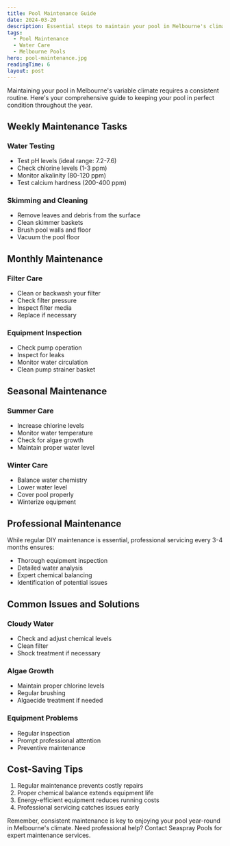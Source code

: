 ```yaml
---
title: Pool Maintenance Guide
date: 2024-03-20
description: Essential steps to maintain your pool in Melbourne's climate for clear water and top performance.
tags:
  - Pool Maintenance
  - Water Care
  - Melbourne Pools
hero: pool-maintenance.jpg
readingTime: 6
layout: post
---
```


Maintaining your pool in Melbourne's variable climate requires a consistent routine. Here's your comprehensive guide to keeping your pool in perfect condition throughout the year.

## Weekly Maintenance Tasks

### Water Testing

- Test pH levels (ideal range: 7.2-7.6)
- Check chlorine levels (1-3 ppm)
- Monitor alkalinity (80-120 ppm)
- Test calcium hardness (200-400 ppm)

### Skimming and Cleaning

- Remove leaves and debris from the surface
- Clean skimmer baskets
- Brush pool walls and floor
- Vacuum the pool floor

## Monthly Maintenance

### Filter Care

- Clean or backwash your filter
- Check filter pressure
- Inspect filter media
- Replace if necessary

### Equipment Inspection

- Check pump operation
- Inspect for leaks
- Monitor water circulation
- Clean pump strainer basket

## Seasonal Maintenance

### Summer Care

- Increase chlorine levels
- Monitor water temperature
- Check for algae growth
- Maintain proper water level

### Winter Care

- Balance water chemistry
- Lower water level
- Cover pool properly
- Winterize equipment

## Professional Maintenance

While regular DIY maintenance is essential, professional servicing every 3-4 months ensures:

- Thorough equipment inspection
- Detailed water analysis
- Expert chemical balancing
- Identification of potential issues

## Common Issues and Solutions

### Cloudy Water

- Check and adjust chemical levels
- Clean filter
- Shock treatment if necessary

### Algae Growth

- Maintain proper chlorine levels
- Regular brushing
- Algaecide treatment if needed

### Equipment Problems

- Regular inspection
- Prompt professional attention
- Preventive maintenance

## Cost-Saving Tips

1. Regular maintenance prevents costly repairs
2. Proper chemical balance extends equipment life
3. Energy-efficient equipment reduces running costs
4. Professional servicing catches issues early

Remember, consistent maintenance is key to enjoying your pool year-round in Melbourne's climate. Need professional help? Contact Seaspray Pools for expert maintenance services.
